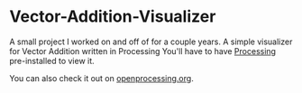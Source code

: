 # Vector-Addition-Visualizer
A small project I worked on and off of for a couple years. A simple visualizer for Vector Addition written in Processing
You'll have to have [Processing](https://processing.org/) pre-installed to view it.

You can also check it out on [openprocessing.org](https://www.openprocessing.org/sketch/570537#).
